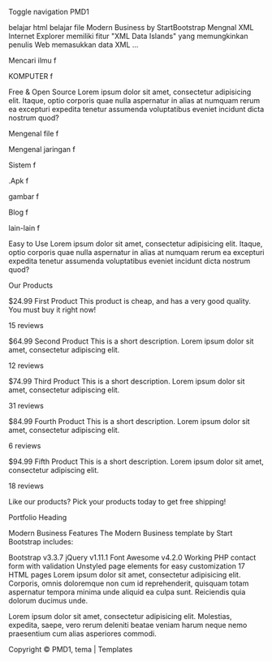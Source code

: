 Toggle navigation
PMD1
  
belajar html
belajar file
Modern Business by StartBootstrap
 Mengnal XML
Internet Explorer memiliki fitur "XML Data Islands" yang memungkinkan penulis Web memasukkan data XML ...

Mencari ilmu
f

KOMPUTER
f

 Free & Open Source
Lorem ipsum dolor sit amet, consectetur adipisicing elit. Itaque, optio corporis quae nulla aspernatur in alias at numquam rerum ea excepturi expedita tenetur assumenda voluptatibus eveniet incidunt dicta nostrum quod?

Mengenal file
f

Mengenal jaringan
f

Sistem
f

.Apk
f

gambar
f

Blog
f

lain-lain
f

 Easy to Use
Lorem ipsum dolor sit amet, consectetur adipisicing elit. Itaque, optio corporis quae nulla aspernatur in alias at numquam rerum ea excepturi expedita tenetur assumenda voluptatibus eveniet incidunt dicta nostrum quod?

Our Products

$24.99
First Product
This product is cheap, and has a very good quality. You must buy it right now!

15 reviews
    


$64.99
Second Product
This is a short description. Lorem ipsum dolor sit amet, consectetur adipiscing elit.

12 reviews
    


$74.99
Third Product
This is a short description. Lorem ipsum dolor sit amet, consectetur adipiscing elit.

31 reviews
    


$84.99
Fourth Product
This is a short description. Lorem ipsum dolor sit amet, consectetur adipiscing elit.

6 reviews
    


$94.99
Fifth Product
This is a short description. Lorem ipsum dolor sit amet, consectetur adipiscing elit.

18 reviews
    

Like our products?
Pick your products today to get free shipping!

Portfolio Heading






Modern Business Features
The Modern Business template by Start Bootstrap includes:

Bootstrap v3.3.7
jQuery v1.11.1
Font Awesome v4.2.0
Working PHP contact form with validation
Unstyled page elements for easy customization
17 HTML pages
Lorem ipsum dolor sit amet, consectetur adipisicing elit. Corporis, omnis doloremque non cum id reprehenderit, quisquam totam aspernatur tempora minima unde aliquid ea culpa sunt. Reiciendis quia dolorum ducimus unde.


Lorem ipsum dolor sit amet, consectetur adipisicing elit. Molestias, expedita, saepe, vero rerum deleniti beatae veniam harum neque nemo praesentium cum alias asperiores commodi.

Copyright © PMD1, tema | Templates
